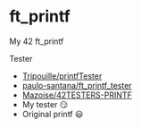 # ft_printf
My 42 ft_printf


Tester
- [Tripouille/printfTester](https://github.com/Tripouille/printfTester)
- [paulo-santana/ft_printf_tester](https://github.com/paulo-santana/ft_printf_tester)
- [Mazoise/42TESTERS-PRINTF](https://github.com/Mazoise/42TESTERS-PRINTF)
- My tester 😏
- Original printf 😃
